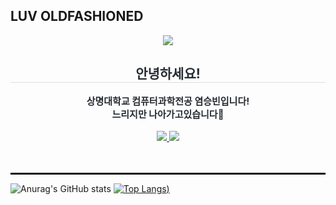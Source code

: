## LUV OLDFASHIONED
<!--
**luvoldfashioned/luvoldfashioned** is a ✨ _special_ ✨ repository because its `README.md` (this file) appears on your GitHub profile.

Here are some ideas to get you started:

- 🔭 I’m currently working on ...
- 🌱 I’m currently learning ...
- 👯 I’m looking to collaborate on ...
- 🤔 I’m looking for help with ...
- 💬 Ask me about ...
- 📫 How to reach me: ...
- 😄 Pronouns: ...
- ⚡ Fun fact: ...
-->

<!--
![header](https://capsule-render.vercel.app/api?type=egg&color=gradient&height=200&section=header&text=luvoldfashined&animation=fadeIn)

[![Anurag's GitHub stats](https://github-readme-stats.vercel.app/api?username=luvoldfashioned&show_icons=true&theme=radical))](https://github.com/anuraghazra/github-readme-stats)

[![Top Langs](https://github-readme-stats.vercel.app/api/top-langs/?username=luvoldfashioned&show_icons=true&theme=radical))](https://github.com/anuraghazra/github-readme-stats)
-->

<div align= "center">
    <img src="https://capsule-render.vercel.app/api?type=egg&color=gradient&height=180&text=luvoldfasioned&animation=fadeIn&fontColor=ffffff&fontSize=60" />
</div>
<div align= "center"> 
    <h2 style="border-bottom: 1px solid #d8dee4; color: #282d33;"> 안녕하세요! </h2>  
    <div style="font-weight: 700; font-size: 15px; text-align: center; color: #282d33;"> 상명대학교 컴퓨터과학전공 염승빈입니다!<br>느리지만 나아가고있습니다🏃 </div> 
</div> <br>
<div align= "center">
    <a href=https://www.instagram.com/luvoldfashioned/> <img src="https://img.shields.io/badge/Instagram-E4405F?style=for-the-badge&logo=Instagram&logoColor=white&link=https://www.instagram.com/luvoldfashioned/"> </a>
    <a href=https://velog.io/@luvoldfashioned/posts> <img src="https://img.shields.io/badge/Velog-20C997?style=for-the-badge&logo=Velog&logoColor=white&link=https://velog.io/@luvoldfashioned/posts"> </a>
</div> 
<br> <br> 


<hr style="border-top: 2px solid black;">

![Anurag's GitHub stats](https://github-readme-stats.vercel.app/api?username=luvoldfashioned&show_icons=true&theme=tokyonight)
[![Top Langs](https://github-readme-stats.vercel.app/api/top-langs/?username=luvoldfashioned&layout=compact&show_icons=true&theme=tokyonight))](https://github.com/anuraghazra/github-readme-stats)

